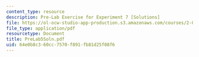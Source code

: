 ```yaml
---
content_type: resource
description: Pre-Lab Exercise for Experiment 7 [Solutions]
file: https://ol-ocw-studio-app-production.s3.amazonaws.com/courses/2-004-modeling-dynamics-and-control-ii-spring-2003/64e0b8c360cc7570f891fb81d25f08f6_PreLab5Soln.pdf
file_type: application/pdf
resourcetype: Document
title: PreLab5Soln.pdf
uid: 64e0b8c3-60cc-7570-f891-fb81d25f08f6
---
```

